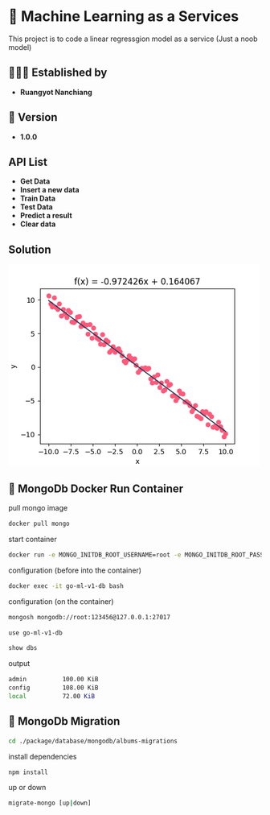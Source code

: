 <h1>🤖 Machine Learning as a Services</h1>
<p>This project is to code a linear regressgion model as a service (Just a noob model)</p>

<h2>🧑🏼‍💻 Established by</h2>
<ul>
    <li><strong>Ruangyot Nanchiang</strong></li>
</ul>

<h2>🚀 Version</h2>
<ul>
    <li><strong>1.0.0</strong></li>
</ul>

<h2>API List</h2>
<ul>
    <li><strong>Get Data</strong></li>
    <li><strong>Insert a new data</strong></li>
    <li><strong>Train Data</strong></li>
    <li><strong>Test Data</strong></li>
    <li><strong>Predict a result</strong></li>
    <li><strong>Clear data</strong></li>
</ul>

<h2>Solution</h2>
<img src="pkg\plots\figure_1.png">

<h2>🐳 MongoDb Docker Run Container</h2>

pull mongo image
```bash
docker pull mongo
```
start container
```bash
docker run -e MONGO_INITDB_ROOT_USERNAME=root -e MONGO_INITDB_ROOT_PASSWORD=123456 -p 27017:27017 -v data:/data --name go-ml-v1-db -d mongo:latest
```
configuration (before into the container)
```bash
docker exec -it go-ml-v1-db bash
```
configuration (on the container)
```bash
mongosh mongodb://root:123456@127.0.0.1:27017
```
```bash
use go-ml-v1-db
```
```bash
show dbs
```

output
```bash
admin          100.00 KiB
config         108.00 KiB
local          72.00 KiB
```

<h2>🍃 MongoDb Migration</h2>

```bash
cd ./package/database/mongodb/albums-migrations
```

install dependencies
```bash
npm install
```

up or down
```bash
migrate-mongo [up|down]
```